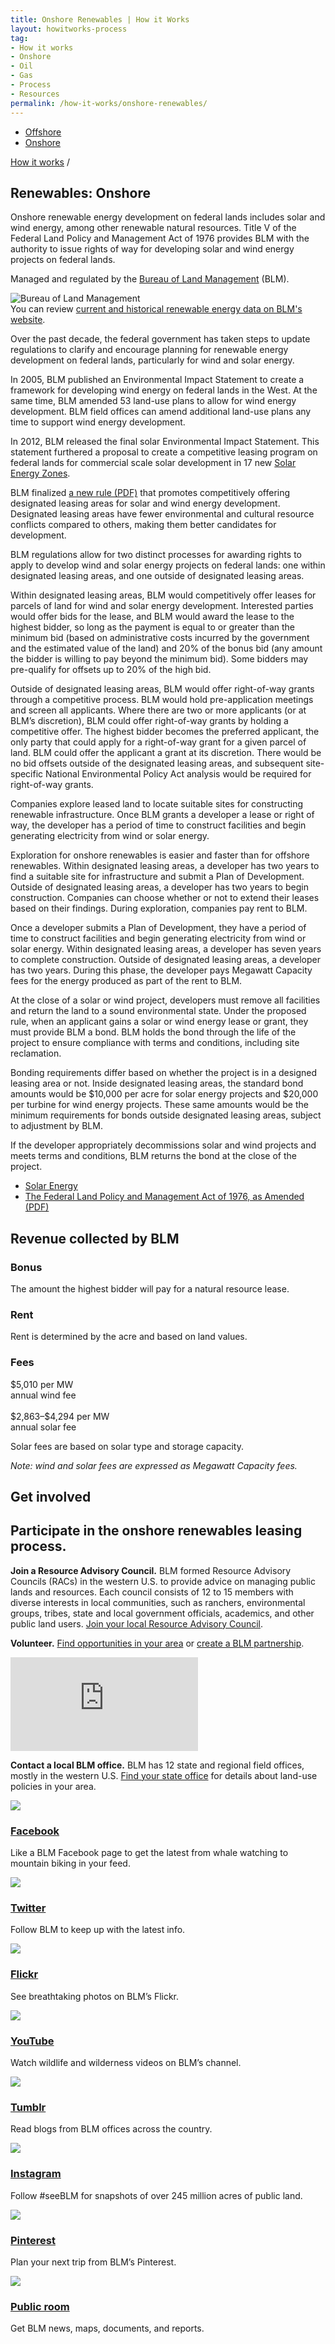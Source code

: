 ```yaml
---
title: Onshore Renewables | How it Works
layout: howitworks-process
tag:
- How it works
- Onshore
- Oil
- Gas
- Process
- Resources
permalink: /how-it-works/onshore-renewables/
---
```


<section class="revenues_subpage-nav container">
  <div class="revenues_subpage-tabs">
    <ul>
        <li class="revenues_subpage-tab">
          <a href="/how-it-works/offshore-renewables/">Offshore</a>
        </li>
        </a>
        <li class="revenues_subpage-tab active">
          <a href="/how-it-works/onshore-renewables/">Onshore</a>
        </li>
    </ul>
  </div>
</section>
<section class="slab-beta revenues_subpage-intro_wrapper renewables">
  <div class="container-page-wrapper revenues_subpage-intro">
    <div class="container revenues_subpage-intro_layout">
      <div>
        <a class="revenues_subpage-breadcrumb" href="/how-it-works/">How it works</a>
        /
      </div>
      <h1>Renewables: Onshore</h1>
      <p class="revenues_subpage-intro_text">Onshore renewable energy development on federal lands includes solar and wind energy, among other renewable natural resources. Title V of the Federal Land Policy and Management Act of 1976 provides BLM with the authority to issue rights of way for developing solar and wind energy projects on federal lands.</p>
    </div>
    <div class="revenues_subpage-office_container revenues_subpage-office_container_layout">
      <div class="revenues_subpage-office container">
        <div class="revenues_subpage-office_text">
          <p>Managed and regulated by the <span><a href="http://www.blm.gov/">Bureau of Land Management</a> (BLM)</span>.</p>
        </div>
        <div class="revenues_subpage-office_logos">
          <img class="revenues_subpage-office_logo" src="/public/img/logos/BLM-mark.png" alt="Bureau of Land Management">
        </div>
      </div>
    </div>
  </div>
  <div class="revenues_subpage-steps onshore-renewables">
    <section class="container-outer">
      <did-you-know color='blue' intro='BLM tracks the status of solar, wind, and geothermal projects on federal land.'>You can review <a href="https://www.blm.gov/programs/energy-and-minerals/renewable-energy">current and historical renewable energy data on BLM's website</a>.</did-you-know>
      <div class="container">
        <process-group>
          <process-step stepId="1" stepName="Plan" expanded="true">
            <p>Over the past decade, the federal government has taken steps to update regulations to clarify and encourage planning for renewable energy development on federal lands, particularly for wind and solar energy.</p>
            <p>In 2005, BLM published an <glossary-term termKey="Environmental Impact Statement (EIS)">Environmental Impact Statement</glossary-term> to create a framework for developing wind energy on federal lands in the West. At the same time, BLM amended 53 land-use plans to allow for wind energy development. BLM field offices can amend additional land-use plans any time to support wind energy development.</p>
            <p>In 2012, BLM released the final solar Environmental Impact Statement. This statement furthered a proposal to create a competitive leasing program on federal lands for commercial scale solar development in 17 new <a href="https://www.blm.gov/programs/energy-and-minerals/renewable-energy/solar-energy/permitting-and-development/land-use-planning">Solar Energy Zones</a>.</p>
            <p>BLM finalized <a href="https://www.blm.gov/sites/blm.gov/files/Energyandminerals_Renewable_Wind_solar_finalrule.pdf">a new rule (PDF)</a> that promotes competitively offering designated leasing areas for solar and wind energy development. Designated leasing areas have fewer environmental and cultural resource conflicts compared to others, making them better candidates for development.</p>
          </process-step>
          <process-step stepId="2" stepName="Lease">
            <p>BLM regulations allow for two distinct processes for awarding rights to apply to develop wind and solar energy projects on federal lands: one within designated leasing areas, and one outside of designated leasing areas.</p>
            <p>Within designated leasing areas, BLM would competitively offer leases for parcels of land for wind and solar energy development. Interested parties would offer bids for the lease, and BLM would award the lease to the highest bidder, so long as the payment is equal to or greater than the minimum bid (based on administrative costs incurred by the government and the estimated value of the land) and 20% of the bonus bid (any amount the bidder is willing to pay beyond the minimum bid). Some bidders may pre-qualify for offsets up to 20% of the high bid.</p>
            <p>Outside of designated leasing areas, BLM would offer right-of-way grants through a competitive process. BLM would hold pre-application meetings and screen all applicants. Where there are two or more applicants (or at BLM’s discretion), BLM could offer right-of-way grants by holding a competitive offer. The highest bidder becomes the preferred applicant, the only party that could apply for a right-of-way grant for a given parcel of land. BLM could offer the applicant a grant at its discretion. There would be no bid offsets outside of the designated leasing areas, and subsequent site-specific National Environmental Policy Act analysis would be required for right-of-way grants.</p>
          </process-step>
          <process-step stepId="3" stepName="Explore">
            <p>Companies explore leased land to locate suitable sites for constructing renewable infrastructure. Once BLM grants a developer a lease or right of way, the developer has a period of time to construct facilities and begin generating electricity from wind or solar energy.</p>
            <p>Exploration for onshore renewables is easier and faster than for offshore renewables. Within designated leasing areas, a developer has two years to find a suitable site for infrastructure and submit a Plan of Development. Outside of designated leasing areas, a developer has two years to begin construction. Companies can choose whether or not to extend their leases based on their findings. During exploration, companies pay <glossary-term>rent</glossary-term> to BLM.</p>
          </process-step>
          <process-step stepId="4" stepName="Develop">
            <p>Once a developer submits a Plan of Development, they have a period of time to construct facilities and begin generating electricity from wind or solar energy. Within designated leasing areas, a developer has seven years to complete construction. Outside of designated leasing areas, a developer has two years. During this phase, the developer pays <glossary-term termKey="Megawatt Capacity (MC) fee">Megawatt Capacity fees</glossary-term> for the energy produced as part of the rent to BLM.</p>
          </process-step>
          <process-step stepId="5" stepName="Decommission and reclaim">
            <p>At the close of a solar or wind project, developers must remove all facilities and return the land to a sound environmental state. Under the proposed rule, when an applicant gains a solar or wind energy lease or grant, they must provide BLM a bond. BLM holds the bond through the life of the project to ensure compliance with terms and conditions, including site <glossary-term>reclamation</glossary-term>.</p>
            <p>Bonding requirements differ based on whether the project is in a designed leasing area or not. Inside designated leasing areas, the standard bond amounts would be $10,000 per acre for solar energy projects and $20,000 per turbine for wind energy projects. These same amounts would be the minimum requirements for bonds outside designated leasing areas, subject to adjustment by BLM.</p>
            <p>If the developer appropriately decommissions solar and wind projects and meets terms and conditions, BLM returns the bond at the close of the project.</p>
          </process-step>
          <process-step stepName="Learn more">
            <ul class="list-bullet">
              <li><a href="https://www.blm.gov/programs/energy-and-minerals/renewable-energy/solar-energy">Solar Energy</a></li>
              <li><a href="https://www.blm.gov/or/regulations/files/FLPMA.pdf">The Federal Land Policy and Management Act of 1976, as Amended (PDF)</a></li>
            </ul>  
          </process-step>
        </process-group>
      </div>
    </section>
  </div>
</section>
<div class="slab-beta revenues_page-forms">
  <section class="container-outer">
    <h2>Revenue collected by BLM</h2>
    <div class="revenues_page-forms_options">
      <div>
        <h3 class="h2">Bonus</h3>
        <p>The amount the highest bidder will pay for a natural resource lease.</p>
      </div>
      <div>
        <h3 class="h2">Rent</h3>
        <p>Rent is determined by the acre and based on land values.</p>
      </div>
      <div>
        <h3 class="h2">Fees</h3>
        <p class="revenues_page-forms_numbers_first">
          <span>$5,010</span> per MW
          <br>annual wind fee
          <br><br><span>$2,863–$4,294</span> per MW
          <br>annual solar fee
        </p>
        <p>Solar fees are based on solar type and storage capacity.</p>
      </div>
      <div>
        <em>Note: wind and solar fees are expressed as <glossary-term termKey="Megawatt Capacity (MC) fee">Megawatt Capacity fees</glossary-term>.</em>
      </div>
    </div>
  </section>
</div>
<div class="slab-alpha revenues_subpage-involved">
  <section class="container-outer">
    <div class="container-left-4">
      <h1>Get involved</h1>
      <h2 class="h4">Participate in the onshore renewables leasing process.</h2>
    </div>
    <div class="container-right-8">
      <div class="revenues_subpage-involved_participate">
        <div class="container-half container-half-space">
          <p><strong>Join a Resource Advisory Council.</strong> BLM formed <glossary-term termKey="resource advisory council (rac)">Resource Advisory Councils</glossary-term> (RACs) in the western U.S. to provide advice on managing public lands and resources. Each council consists of 12 to 15 members with diverse interests in local communities, such as ranchers, environmental groups, tribes, state and local government officials, academics, and other public land users. <a href="https://www.blm.gov/get-involved/resource-advisory-council/near-you">Join your local Resource Advisory Council</a>.</p>
          <p><strong>Volunteer.</strong> <a href="http://volunteer.gov/index.cfm">Find opportunities in your area</a> or <a href="https://www.blm.gov/get-involved/partnerships">create a BLM partnership</a>.</p>
        </div>
        <div class="container-half revenues_subpage-involved_video">
          <iframe title="get involved video" src="https://www.youtube.com/embed/gdalYBS1lPE" frameborder="0" allowfullscreen></iframe>
          <p><strong>Contact a local BLM office.</strong> BLM has 12 state and regional field offices, mostly in the western U.S. <a href="https://www.blm.gov/locations">Find your state office</a> for details about land-use policies in your area.</p>
        </div>
      </div>
      <div>
        <div class="revenues_subpage-involved_option">
          <a class="link-no_under" href="https://www.facebook.com/BLMNational/">
            <img src="/public/img/icons/facebook.svg" class="u-padding-right icon-medium"/>
            <h3>Facebook</h3>
          </a>
          <p>Like a BLM Facebook page to get the latest from whale watching to mountain biking in your feed.</p>
        </div>
        <div class="revenues_subpage-involved_option">
          <a class="link-no_under" href="https://twitter.com/BLMNational">
            <img src="/public/img/icons/twitter.svg" class="u-padding-right icon-medium"/>
            <h3>Twitter</h3>
          </a>
          <p>Follow BLM to keep up with the latest info.</p>
        </div>
        <div class="revenues_subpage-involved_option">
          <a class="link-no_under" href="https://www.flickr.com/photos/mypubliclands/">
            <img src="}/public/img/icons/flickr.svg" class="u-padding-right icon-medium"/>
            <h3>Flickr</h3>
          </a>
          <p>See breathtaking photos on BLM’s Flickr.</p>
        </div>
        <div class="revenues_subpage-involved_option">
          <a class="link-no_under" href="https://www.youtube.com/user/BLMNational">
            <img src="/public/img/icons/youtube-play.svg" class="u-padding-right icon-medium"/>
            <h3>YouTube</h3>
          </a>
          <p>Watch wildlife and wilderness videos on BLM’s channel.</p>
        </div>
      </div>
      <div class="revenues-section-involved-options">
        <div class="revenues_subpage-involved_option">
          <a class="link-no_under" href="http://mypubliclands.tumblr.com/">
            <img src="/public/img/icons/tumblr.svg" class="u-padding-right icon-medium"/>
            <h3>Tumblr</h3>
          </a>
          <p>Read blogs from BLM offices across the country.</p>
        </div>
        <div class="revenues_subpage-involved_option">
          <a class="link-no_under" href="https://instagram.com/mypubliclands/">
            <img src="/public/img/icons/instagram.svg" class="u-padding-right icon-medium"/>
            <h3>Instagram</h3>
          </a>
          <p>Follow #seeBLM for snapshots of over 245 million acres of public land.</p>
        </div>
        <div class="revenues_subpage-involved_option">
          <a class="link-no_under" href="https://www.pinterest.com/mypubliclands/">
            <img src="/public/img/icons/pinterest.svg" class="u-padding-right icon-medium"/>
            <h3>Pinterest</h3>
          </a>
          <p>Plan your next trip from BLM’s Pinterest.</p>
        </div>
        <div class="revenues_subpage-involved_option">
          <a class="link-no_under" href="https://www.blm.gov/public-room">
            <img src="/public/img/icons/info.svg" class="u-padding-right icon-medium"/>
            <h3>Public room</h3>
          </a>
          <p>Get BLM news, maps, documents, and reports.</p>
        </div>
      </div>
    </div>
  </section>
</div>
